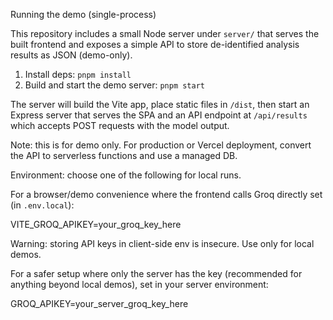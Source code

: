 Running the demo (single-process)

This repository includes a small Node server under `server/` that serves the built frontend and exposes a simple API to store de-identified analysis results as JSON (demo-only).

1. Install deps: `pnpm install`
2. Build and start the demo server: `pnpm start`

The server will build the Vite app, place static files in `/dist`, then start an Express server that serves the SPA and an API endpoint at `/api/results` which accepts POST requests with the model output.

Note: this is for demo only. For production or Vercel deployment, convert the API to serverless functions and use a managed DB.

Environment: choose one of the following for local runs.

For a browser/demo convenience where the frontend calls Groq directly set (in `.env.local`):

VITE_GROQ_APIKEY=your_groq_key_here

Warning: storing API keys in client-side env is insecure. Use only for local demos.

For a safer setup where only the server has the key (recommended for anything beyond local demos), set in your server environment:

GROQ_APIKEY=your_server_groq_key_here

